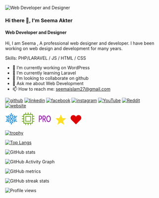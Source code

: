 ![Web Developer and Designer](https://seemaakter.com/wp-content/uploads/2022/03/seema_akter_banner_.jpg)

### Hi there 👋, I'm Seema Akter
#### Web Developer and Designer


Hi, I am Seema , A professional web designer and developer. I have been working on web design and development for many years.

Skills: PHP/LARAVEL / JS / HTML / CSS

- 🔭 I’m currently working on WordPress 
- 🌱 I’m currently learning Laravel 
- 👯 I’m looking to collaborate on github 
- 💬 Ask me about Web Development 
- 📫 How to reach me: seemaislam27@gmail.com 


[<img src='https://cdn.jsdelivr.net/npm/simple-icons@3.0.1/icons/github.svg' alt='github' height='40'>](https://github.com/seema-akter)  [<img src='https://cdn.jsdelivr.net/npm/simple-icons@3.0.1/icons/linkedin.svg' alt='linkedin' height='40'>](https://www.linkedin.com/in/seema-akter/)  [<img src='https://cdn.jsdelivr.net/npm/simple-icons@3.0.1/icons/facebook.svg' alt='facebook' height='40'>](https://www.facebook.com/seema.akter.dev)  [<img src='https://cdn.jsdelivr.net/npm/simple-icons@3.0.1/icons/instagram.svg' alt='instagram' height='40'>](https://www.instagram.com/seemaakterdev/)  [<img src='https://cdn.jsdelivr.net/npm/simple-icons@3.0.1/icons/youtube.svg' alt='YouTube' height='40'>](https://www.youtube.com/channel/https://www.youtube.com/channel/UCNw-2P9_HCKsufIjQ9tQLLQ)  [<img src='https://cdn.jsdelivr.net/npm/simple-icons@3.0.1/icons/reddit.svg' alt='Reddit' height='40'>](https://www.reddit.com/user/SkyHappy2513)  [<img src='https://cdn.jsdelivr.net/npm/simple-icons@3.0.1/icons/icloud.svg' alt='website' height='40'>](https://seemaakter.com/)  

<a href='https://archiveprogram.github.com/'><img src='https://raw.githubusercontent.com/acervenky/animated-github-badges/master/assets/acbadge.gif' width='40' height='40'></a> <a href='https://docs.github.com/en/developers'><img src='https://raw.githubusercontent.com/acervenky/animated-github-badges/master/assets/devbadge.gif' width='40' height='40'></a> <a href='https://github.com/pricing'><img src='https://raw.githubusercontent.com/acervenky/animated-github-badges/master/assets/pro.gif' width='40' height='40'></a> <a href='https://stars.github.com/'><img src='https://raw.githubusercontent.com/acervenky/animated-github-badges/master/assets/starbadge.gif' width='35' height='35'></a> <a href='https://docs.github.com/en/github/supporting-the-open-source-community-with-github-sponsors'><img src='https://raw.githubusercontent.com/acervenky/animated-github-badges/master/assets/sponsorbadge.gif' width='35' height='35'></a> 

[![trophy](https://github-profile-trophy.vercel.app/?username=seema-akter)](https://github.com/ryo-ma/github-profile-trophy)

[![Top Langs](https://github-readme-stats.vercel.app/api/top-langs/?username=seema-akter)](https://github.com/anuraghazra/github-readme-stats)

![GitHub stats](https://github-readme-stats.vercel.app/api?username=seema-akter&show_icons=true&count_private=true)  

![GitHub Activity Graph](https://activity-graph.herokuapp.com/graph?username=seema-akter)  

![GitHub metrics](https://metrics.lecoq.io/seema-akter)  

![GitHub streak stats](https://github-readme-streak-stats.herokuapp.com/?user=seema-akter)  

![Profile views](https://gpvc.arturio.dev/seema-akter)  
